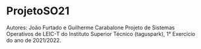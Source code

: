 # ProjetoSO21
Autores: João Furtado e Guilherme Carabalone
Projeto de Sistemas Operativos de LEIC-T do Instituto Superior Técnico (taguspark), 1° Exercício do ano de 2021/2022.
